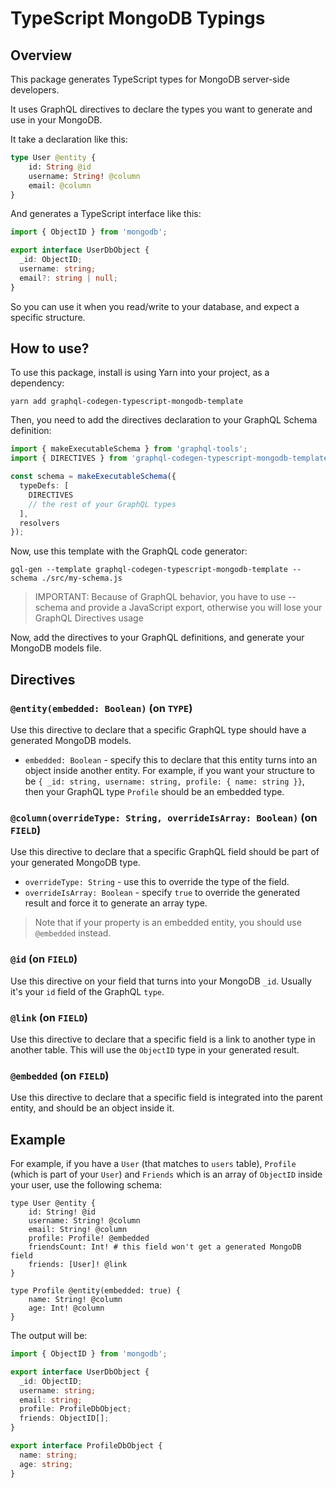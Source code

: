 # TypeScript MongoDB Typings

## Overview

This package generates TypeScript types for MongoDB server-side developers.

It uses GraphQL directives to declare the types you want to generate and use in your MongoDB.

It take a declaration like this:

```graphql
type User @entity {
    id: String @id
    username: String! @column
    email: @column
}
```

And generates a TypeScript interface like this:

```typescript
import { ObjectID } from 'mongodb';

export interface UserDbObject {
  _id: ObjectID;
  username: string;
  email?: string | null;
}
```

So you can use it when you read/write to your database, and expect a specific structure.

## How to use?

To use this package, install is using Yarn into your project, as a dependency:

    yarn add graphql-codegen-typescript-mongodb-template

Then, you need to add the directives declaration to your GraphQL Schema definition:

```typescript
import { makeExecutableSchema } from 'graphql-tools';
import { DIRECTIVES } from 'graphql-codegen-typescript-mongodb-template';

const schema = makeExecutableSchema({
  typeDefs: [
    DIRECTIVES
    // the rest of your GraphQL types
  ],
  resolvers
});
```

Now, use this template with the GraphQL code generator:

    gql-gen --template graphql-codegen-typescript-mongodb-template --schema ./src/my-schema.js

> IMPORTANT: Because of GraphQL behavior, you have to use --schema and provide a JavaScript export, otherwise you will lose your GraphQL Directives usage

Now, add the directives to your GraphQL definitions, and generate your MongoDB models file.

## Directives

### `@entity(embedded: Boolean)` (on `TYPE`)

Use this directive to declare that a specific GraphQL type should have a generated MongoDB models.

* `embedded: Boolean` - specify this to declare that this entity turns into an object inside another entity. For example, if you want your structure to be `{ _id: string, username: string, profile: { name: string }}`, then your GraphQL type `Profile` should be an embedded type.

### `@column(overrideType: String, overrideIsArray: Boolean)` (on `FIELD`)

Use this directive to declare that a specific GraphQL field should be part of your generated MongoDB type.

* `overrideType: String` - use this to override the type of the field.
* `overrideIsArray: Boolean` - specify `true` to override the generated result and force it to generate an array type.

> Note that if your property is an embedded entity, you should use `@embedded` instead.

### `@id` (on `FIELD`)

Use this directive on your field that turns into your MongoDB `_id`. Usually it's your `id` field of the GraphQL `type`.

### `@link` (on `FIELD`)

Use this directive to declare that a specific field is a link to another type in another table. This will use the `ObjectID` type in your generated result.

### `@embedded` (on `FIELD`)

Use this directive to declare that a specific field is integrated into the parent entity, and should be an object inside it.

## Example

For example, if you have a `User` (that matches to `users` table), `Profile` (which is part of your `User`) and `Friends` which is an array of `ObjectID` inside your user, use the following schema:

```
type User @entity {
    id: String! @id
    username: String! @column
    email: String! @column
    profile: Profile! @embedded
    friendsCount: Int! # this field won't get a generated MongoDB field
    friends: [User]! @link
}

type Profile @entity(embedded: true) {
    name: String! @column
    age: Int! @column
}
```

The output will be:

```typescript
import { ObjectID } from 'mongodb';

export interface UserDbObject {
  _id: ObjectID;
  username: string;
  email: string;
  profile: ProfileDbObject;
  friends: ObjectID[];
}

export interface ProfileDbObject {
  name: string;
  age: string;
}
```
